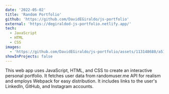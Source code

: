 ```yaml
---
date: '2022-05-02'
title: 'Random Portfolio'
github: 'https://github.com/DavidEGiraldo/js-portfolio'
external: 'https://degiraldod-js-portfolio.netlify.app/'
tech:
  - JavaScript
  - HTML
  - CSS
images:
  - 'https://github.com/DavidEGiraldo/js-portfolio/assets/113148688/a5135e89-2db5-481e-b076-838251f5385f'
showInProjects: false
---
```

This web app uses JavaScript, HTML, and CSS to create an interactive personal portfolio. It fetches user data from randomuser.me API for realism and employs Webpack for easy distribution. It includes links to the user's LinkedIn, GitHub, and Instagram accounts.